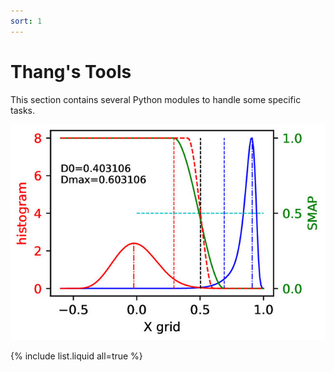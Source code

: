 ```yaml
---
sort: 1
---
```


# Thang's Tools

This section contains several Python modules to handle some specific tasks.

![my_piture](./doc1_Thang_Tools/figure/CUBICswitching.jpg)


{% include list.liquid all=true %}
